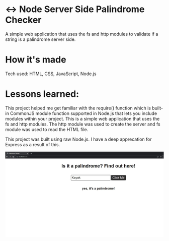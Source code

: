 # ↔️ Node Server Side Palindrome Checker

A simple web application that uses the fs and http modules to validate if a string is a palindrome server side.

# How it's made
Tech used: HTML, CSS, JavaScript, Node.js

# Lessons learned:
This project helped me get familiar with the require() function which is built-in CommonJS module function supported in Node.js that lets you include modules within your project. This is a simple web application that uses the fs and http modules. The http module was used to create the server and fs module was used to read the HTML file.

This project was built using raw Node.js. I have a deep apprecation for Express as a result of this.

<img src="palindrome-project-local-host-screenshot.jpg">